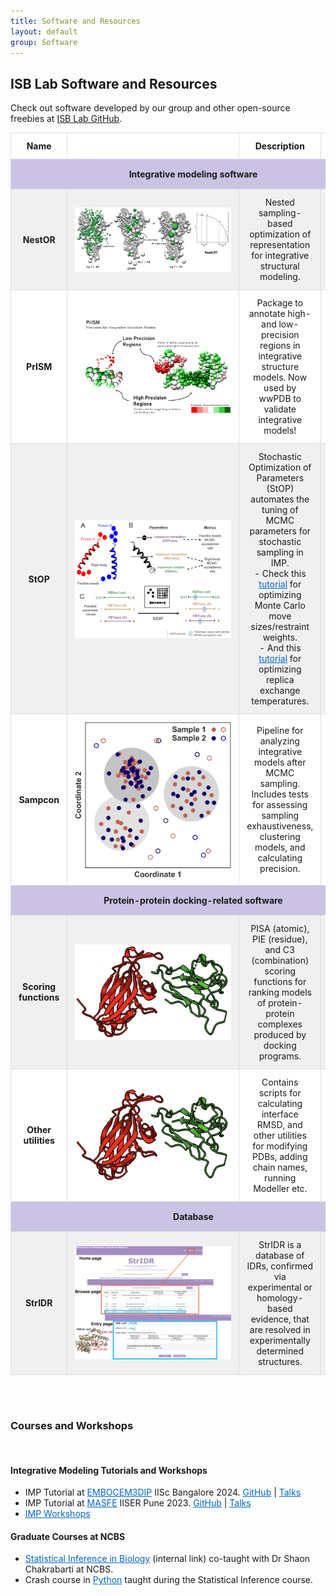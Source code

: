 ```yaml
---
title: Software and Resources
layout: default
group: Software
---
```

<h2>ISB Lab Software and Resources</h2>
<div class="container-fluid">

Check out software developed by our group and other open-source freebies at [ISB Lab GitHub](https://github.com/isblab). <br>

<table>
    <thead>
        <tr>
            <th style="text-align: center; width: 20%;">Name</th>
            <th style="text-align: center; width: 30%;"></th>
            <th style="text-align: center; width: 40%;">Description</th>
            <th style="text-align: center; width: 10%;">Link</th>
        </tr>
    </thead>
    <tbody>
        <!-- Integrative modeling software section -->
        <tr class="heading-row">
            <td colspan="4" style="text-align: center; font-weight: bold; background-color: #cbc3e3; padding: 15px;">Integrative modeling software</td>
        </tr>
        <tr class="row-light">
            <td style="text-align: center;">NestOR</td>
            <td style="text-align: center;"><img src="/static/img/software/nestor.png" class="logo"></td>
            <td style="text-align: center;">Nested sampling-based optimization of representation for integrative structural modeling.</td>
            <td style="text-align: center;"><a href="https://github.com/isblab/nestor" class="link">GitHub</a></td>
        </tr>
        <tr class="row-dark">
            <td style="text-align: center;">PrISM</td>
            <td style="text-align: center;"><img src="/static/img/software/prism.png" class="logo"></td>
            <td style="text-align: center;">Package to annotate high- and low-precision regions in integrative structure models. Now used by wwPDB to validate integrative models!</td>
            <td style="text-align: center;"><a href="https://github.com/isblab/prism" class="link">GitHub</a></td>
        </tr>
        <tr class="row-light">
            <td style="text-align: center;">StOP</td>
            <td style="text-align: center;"><img src="/static/img/software/stop.png" class="logo"></td>
            <td style="text-align: center;">Stochastic Optimization of Parameters (StOP) automates the tuning of MCMC parameters for stochastic sampling in IMP.<br>
                - Check this <a href="https://github.com/isblab/stop/blob/main/docs/tutorial_basic.md" class="link">tutorial</a> for optimizing Monte Carlo move sizes/restraint weights.<br>
                - And this <a href="https://github.com/isblab/stop/blob/main/docs/tutorial_replica.md" class="link">tutorial</a> for optimizing replica exchange temperatures.
            </td>
            <td style="text-align: center;"><a href="https://github.com/isblab/stop" class="link">GitHub</a></td>
        </tr>
        <tr class="row-dark">
            <td style="text-align: center;">Sampcon</td>
            <td style="text-align: center;"><img src="/static/img/software/sampcon.png" class="logo"></td>
            <td style="text-align: center;">Pipeline for analyzing integrative models after MCMC sampling. Includes tests for assessing sampling exhaustiveness, clustering models, and calculating precision.</td>
            <td style="text-align: center;"><a href="https://github.com/salilab/imp-sampcon" class="link">GitHub</a></td>
        </tr>
        <!-- Protein-protein docking-related software section -->
        <tr class="heading-row">
            <td colspan="4" style="text-align: center; font-weight: bold; background-color: #cbc3e3; padding: 15px;">Protein-protein docking-related software</td>
        </tr>
        <tr class="row-light">
            <td style="text-align: center;">Scoring functions</td>
            <td style="text-align: center;"><img src="/static/img/software/ppd.png" class="logo"></td>
            <td style="text-align: center;">PISA (atomic), PIE (residue), and C3 (combination) scoring functions for ranking models of protein-protein complexes produced by docking programs.</td>
            <td style="text-align: center;"><a href="https://github.com/isblab/dockingScripts/tree/main/capriScripts/potentials" class="link">GitHub</a></td>
        </tr>
        <tr class="row-dark">
            <td style="text-align: center;">Other utilities</td>
            <td style="text-align: center;"><img src="/static/img/software/ppd.png" class="logo"></td>
            <td style="text-align: center;">Contains scripts for calculating interface RMSD, and other utilities for modifying PDBs, adding chain names, running Modeller etc.</td>
            <td style="text-align: center;"><a href="https://github.com/isblab/dockingScripts" class="link">GitHub</a></td>
        </tr>
        <!-- Database -->
        <tr class="heading-row">
            <td colspan="4" style="text-align: center; font-weight: bold; background-color: #cbc3e3; padding: 15px;">Database</td>
        </tr>
        <tr class="row-light">
            <td style="text-align: center;">StrIDR</td>
            <td style="text-align: center;"><img src="/static/img/software/stridr.png" class="logo"></td>
            <td style="text-align: center;">StrIDR is a database of IDRs, confirmed via experimental or homology-based evidence, that are resolved in experimentally determined structures.</td>
            <td style="text-align: center;">
                <a href="https://github.com/isblab/stridr" class="link">GitHub</a><br>
                <a href="https://isblab.ncbs.res.in/stridr" class="link">Database</a>
            </td>
        </tr>
    </tbody>
</table>

<style>
    /* Add styles for alternating row colors */
    .row-light {
        background-color: #f0f0f0; /* Light grey */
    }
    .row-dark {
        background-color: #ffffff; /* White */
    }
    .heading-row {
        background-color: #cbc3e3; /* Light purple for headings */
    }
    .link {
        color: #0066cc; 
    }
    .logo {
        max-width: 250px;
        height: auto;
        vertical-align: middle;
    }
    table {
        width: 100%; 
        border-collapse: collapse; 
    }
    th, td {
        padding: 12px; 
        border: 1px solid #ddd;
    }
    th {
        background-color: #ffffff;
    }
    /* Bold text in the Name column */
    td:first-child {
        font-weight: bold;
    }
</style>

<br><br>

<h3>Courses and Workshops</h3><br>

<h4>Integrative Modeling Tutorials and Workshops</h4>
<ul>
    <li>
        IMP Tutorial at <a href="https://meetings.embo.org/event/24-cryo-em" class="link">EMBOCEM3DIP</a> IISc Bangalore 2024. 
        <a href="https://github.com/isblab/IMP_Tutorial" class="link">GitHub</a> | 
        <a href="https://drive.google.com/drive/folders/13dUNwgPMZE0mAeyGEdUwgnGz5ybfxs1Z" class="link">Talks</a>
    </li>
    <li>
        IMP Tutorial at <a href="https://sites.google.com/acads.iiserpune.ac.in/masfe/home" class="link">MASFE</a> IISER Pune 2023. 
        <a href="https://github.com/isblab/IMP_Tutorial/tree/masfe2023" class="link">GitHub</a> | 
        <a href="https://drive.google.com/drive/folders/188BHx67a8Wq53nDTanM-vWwX3X9F_OS5" class="link">Talks</a>
    </li>
    <li>
        <a href="https://integrativemodeling.org/talks.html" class="link">IMP Workshops</a>
    </li>
</ul>

<h4>Graduate Courses at NCBS</h4>
<ul>
    <li>
        <a href="https://moodle.ncbs.res.in/enrol/index.php?id=165" class="link">Statistical Inference in Biology</a> (internal link) co-taught with Dr Shaon Chakrabarti at NCBS.
    </li>
    <li>
        Crash course in <a href="https://github.com/isblab/pycrash" class="link">Python</a> taught during the Statistical Inference course.
    </li>
</ul>

